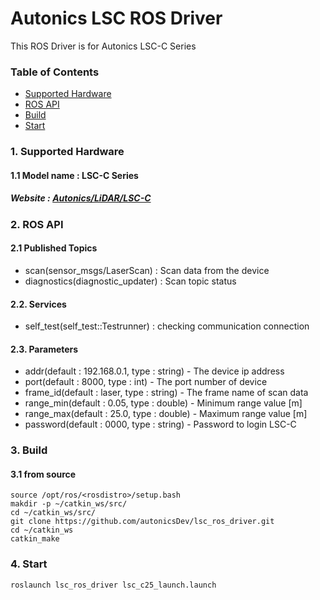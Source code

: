 # Autonics LSC ROS Driver
This ROS Driver is for Autonics LSC-C Series

### Table of Contents

- [Supported Hardware](1.-supported-hardware)
- [ROS API](2.-ROS-API)
- [Build](3.-Build)
- [Start](4.-Start)


### 1. Supported Hardware
#### 1.1 Model name : LSC-C Series
#####   Website : [Autonics/LiDAR/LSC-C](https://www.autonics.com/series/3001018)


### 2. ROS API
#### 2.1 Published Topics
* scan(sensor_msgs/LaserScan) : Scan data from the device
* diagnostics(diagnostic_updater) : Scan topic status
#### 2.2. Services
* self_test(self_test::Testrunner) : checking communication connection
#### 2.3. Parameters
* addr(default : 192.168.0.1, type : string) - The device ip address
* port(default : 8000, type : int) - The port number of device
* frame_id(default : laser, type : string) - The frame name of scan data
* range_min(default : 0.05, type : double) - Minimum range value [m]
* range_max(default : 25.0, type : double) - Maximum range value [m]
* password(default : 0000, type : string) - Password to login LSC-C


### 3. Build
####   3.1 from source
    source /opt/ros/<rosdistro>/setup.bash
    makdir -p ~/catkin_ws/src/
    cd ~/catkin_ws/src/
    git clone https://github.com/autonicsDev/lsc_ros_driver.git
    cd ~/catkin_ws
    catkin_make


### 4. Start
    roslaunch lsc_ros_driver lsc_c25_launch.launch
